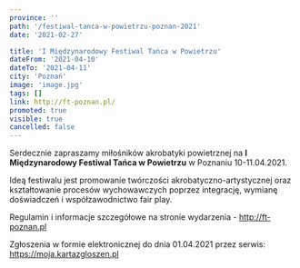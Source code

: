 ```yaml
---
province: ''
path: '/festiwal-tanca-w-powietrzu-poznan-2021'
date: '2021-02-27'

title: 'I Międzynarodowy Festiwal Tańca w Powietrzu'
dateFrom: '2021-04-10'
dateTo: '2021-04-11'
city: 'Poznań'
image: 'image.jpg'
tags: []
link: http://ft-poznan.pl/
promoted: true
visible: true
cancelled: false
---
```

Serdecznie zapraszamy miłośników akrobatyki powietrznej na **I Międzynarodowy Festiwal Tańca w Powietrzu** w Poznaniu 10-11.04.2021.

Ideą festiwalu jest promowanie twórczości akrobatyczno-artystycznej oraz kształtowanie procesów wychowawczych poprzez integrację, wymianę doświadczeń i współzawodnictwo fair play.

Regulamin i informacje szczegółowe na stronie wydarzenia - http://ft-poznan.pl 

Zgłoszenia w formie elektronicznej do dnia 01.04.2021 przez serwis: https://moja.kartazgloszen.pl

